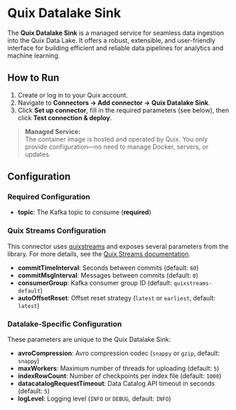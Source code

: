 # Quix Datalake Sink

The **Quix Datalake Sink** is a managed service for seamless data ingestion into the Quix Data Lake. It offers a robust, extensible, and user-friendly interface for building efficient and reliable data pipelines for analytics and machine learning.

## How to Run

1. Create or log in to your Quix account.
2. Navigate to **Connectors → Add connector → Quix Datalake Sink**.
3. Click **Set up connector**, fill in the required parameters (see below), then click **Test connection & deploy**.

> **Managed Service:**  
> The container image is hosted and operated by Quix. You only provide configuration—no need to manage Docker, servers, or updates.

## Configuration

### Required Configuration

- **topic**: The Kafka topic to consume (**required**)

### Quix Streams Configuration

This connector uses [quixstreams](https://github.com/quixio/quix-streams) and exposes several parameters from the library. For more details, see the [Quix Streams documentation](https://quix.io/docs/quix-streams/configuration.html#advanced-kafka-configuration).

- **commitTimeInterval**: Seconds between commits (default: `60`)
- **commitMsgInterval**: Messages between commits (default: `0`)
- **consumerGroup**: Kafka consumer group ID (default: `quixstreams-default`)
- **autoOffsetReset**: Offset reset strategy (`latest` or `earliest`, default: `latest`)

### Datalake-Specific Configuration

These parameters are unique to the Quix Datalake Sink:

- **avroCompression**: Avro compression codec (`snappy` or `gzip`, default: `snappy`)
- **maxWorkers**: Maximum number of threads for uploading (default: `5`)
- **indexRowCount**: Number of checkpoints per index file (default: `1000`)
- **datacatalogRequestTimeout**: Data Catalog API timeout in seconds (default: `5`)
- **logLevel**: Logging level (`INFO` or `DEBUG`, default: `INFO`)
